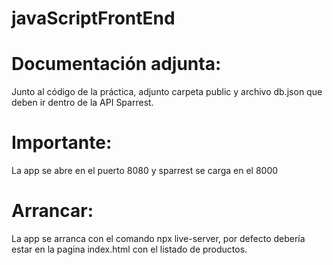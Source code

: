# javaScriptFrontEnd

<h1>Documentación adjunta: </h1>
Junto al código de la práctica, adjunto carpeta public y archivo db.json que deben ir dentro de la API Sparrest.
<h1>Importante: </h1>
La app se abre en el puerto 8080 y sparrest se carga en el 8000
<h1>Arrancar:</h1>
La app se arranca con el comando npx live-server, por defecto debería estar en la pagina index.html con el listado de productos.

